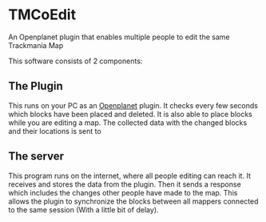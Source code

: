 # TMCoEdit
An Openplanet plugin that enables multiple people to edit the same Trackmania Map

This software consists of 2 components:

## The Plugin
This runs on your PC as an [Openplanet](https://openplanet.nl/) plugin. It checks every few seconds which blocks have been placed and deleted. It is also able to place blocks while you are editing a map. The collected data with the changed blocks and their locations is sent to

## The server
This program runs on the internet, where all people editing can reach it. It receives and stores the data from the plugin. Then it sends a response which includes the changes other people have made to the map. This allows the plugin to synchronize the blocks between all mappers connected to the same session (With a little bit of delay).
